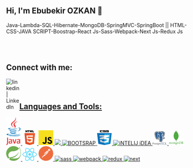 ## Hi, I'm Ebubekir OZKAN 👋
Java-Lambda-SQL-Hibernate-MongoDB-SpringMVC-SpringBoot ||  HTML-CSS-JAVA SCRIPT-Boostrap-React Js-Sass-Webpack-Next Js-Redux Js





<br/>
<br/>

## Connect with me:
<a href="https://www.linkedin.com/in/ebubekirozkan/)" target="_blank"><img align="left" alt="linkedin | LinkedIn" width="36px" src="https://raw.githubusercontent.com/peterthehan/peterthehan/master/assets/linkedin.svg" />



<br>
</br>

## Languages and Tools:
<a href="#"> <img src="https://github.com/eozkanch/JavaScript/blob/main/icons/java.png" alt="JAVA" width="40"  /> </a>
<a href="#"> <img src="https://github.com/eozkanch/JavaScript/blob/main/icons/HTML5.png" alt="HTML 5" width="40" /> </a>
<a href="#"> <img src="https://github.com/eozkanch/JavaScript/blob/main/icons/Js.png" alt="JS 3" width="40"  /> </a>
<a href="#"> <img src="https://upload.wikimedia.org/wikipedia/commons/9/9a/Visual_Studio_Code_1.35_icon.svg" width="40" /> </a>
<a href="#"> <img src="https://upload.wikimedia.org/wikipedia/commons/b/b2/Bootstrap_logo.svg" alt="BOOTSRAP" width="40" /> </a>
<a href="#"> <img src="https://github.com/eozkanch/JavaScript/blob/main/icons/CSS3.png" width="40" height="40"/> </a>
<a href="#"> <img src="https://upload.wikimedia.org/wikipedia/commons/9/9c/IntelliJ_IDEA_Icon.svg" alt="iNTELIJ iDEA" width="40" /> </a>
<a href="#"> <img src="https://github.com/eozkanch/JavaScript/blob/main/icons/postgresql.png" alt="Postgresql" width="40" /> </a>
<a href="#"> <img src="https://github.com/eozkanch/JavaScript/blob/main/icons/mongodb.png" alt="MongoDb" width="40"  /> </a>
<a href="#"> <img src="https://github.com/eozkanch/JavaScript/blob/main/icons/spring.png" width="40" /> </a>
<a href="#"> <img src="https://github.com/eozkanch/JavaScript/blob/main/icons/React.png"  alt="React" width="40" /> </a>
<a href="#"> <img src="https://github.com/eozkanch/JavaScript/blob/main/icons/postman-icon.png"  alt="React" width="40" /> </a>
<a href="#"> <img src="https://sass-lang.com/assets/img/logos/logo-b6e1ef6e.svg"  alt="sass" width="40" /> </a>
<a href="#"> <img src="https://webpack.js.org/site-logo.c0e60df418e04f58.svg"  alt="webpack" width="40" /> </a>
<a href="#"> <img src="https://d33wubrfki0l68.cloudfront.net/0834d0215db51e91525a25acf97433051f280f2f/c30f5/img/redux.svg"  alt="redux" width="40" /> </a>
<a href="#"> <img src="https://commons.wikimedia.org/wiki/File:Nextjs-logo.svg"  alt="next" width="40" /> </a>


